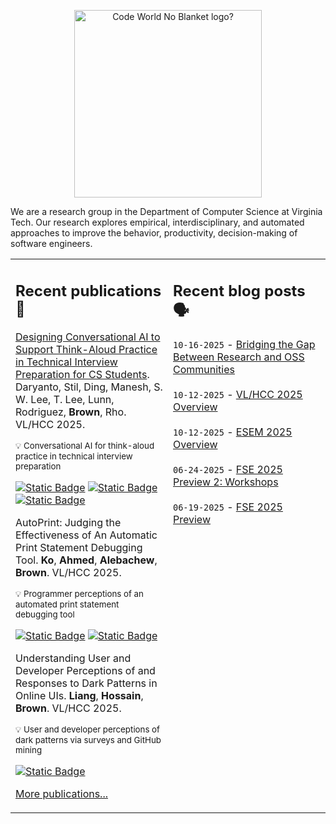 <p align="center">
 <img src="https://code-world-no-blanket.github.io/files/img/codeworld-Logo-Color.png" width="300" title="Code World No Blanket" alt="Code World No Blanket logo?"/>
</p>

We are a research group in the Department of Computer Science at Virginia Tech. Our research explores empirical, interdisciplinary, and automated approaches to improve the behavior, productivity, decision-making of software engineers.

<table><tr><td valign="top" width="50%">

## Recent publications 📜
<!-- recent_publications starts -->
[Designing Conversational AI to Support Think-Aloud Practice in Technical Interview Preparation for CS Students](https://arxiv.org/abs/2507.14418).
Daryanto, Stil, Ding, Manesh, S. W. Lee, T. Lee, Lunn, Rodriguez, **Brown**, Rho. VL/HCC 2025.

<sup>💡 Conversational AI for think-aloud practice in technical interview preparation</sup>

  [![Static Badge](https://img.shields.io/badge/Paper-PDF-861F41)](https://arxiv.org/pdf/2507.14418) [![Static Badge](https://img.shields.io/badge/Paper-Code-E5751F)](https://github.com/taufiqhusada/coding_interview_practice_platform) [![Static Badge](https://img.shields.io/badge/Paper-Tool-white)](https://coding-interview-practice-platform.vercel.app/)

AutoPrint: Judging the Effectiveness of An Automatic Print Statement Debugging Tool.
**Ko**, **Ahmed**, **Alebachew**, **Brown**. VL/HCC 2025.

<sup>💡 Programmer perceptions of an automated print statement debugging tool</sup>

 [![Static Badge](https://img.shields.io/badge/Paper-Code-E5751F)](https://github.com/minhyukko/AutoPrint) [![Static Badge](https://img.shields.io/badge/Paper-Tool-white)](https://people.cs.vt.edu/minhyukko/autoprint/)

Understanding User and Developer Perceptions of and Responses to Dark Patterns in Online UIs.
**Liang**, **Hossain**, **Brown**. VL/HCC 2025.

<sup>💡 User and developer perceptions of dark patterns via surveys and GitHub mining</sup>

[![Static Badge](https://img.shields.io/badge/Paper-Study_Materials-blue)](https://github.com/huayu1998/VL-HCC-2025-Study-on-Users-and-Developers-Perceptions-of-Dark-Patterns-Replication-Package)

[More publications...](https://code-world-no-blanket.github.io/publications.html)

</td><td valign="top" width="50%">

## Recent blog posts 🗣️

<!-- feed start -->
`10-16-2025` - [Bridging the Gap Between Research and OSS Communities](https://code-world-no-blanket.github.io/blog/2025-10-17_ato_cls.html)<br><br>
`10-12-2025` - [VL/HCC 2025 Overview](https://code-world-no-blanket.github.io/blog/2025-10-13_vlhcc25.html)<br><br>
`10-12-2025` - [ESEM 2025 Overview](https://code-world-no-blanket.github.io/blog/2025-10-13_esem25.html)<br><br>
`06-24-2025` - [FSE 2025 Preview 2: Workshops](https://code-world-no-blanket.github.io/blog/2025-06-25_fse25.2.html)<br><br>
`06-19-2025` - [FSE 2025 Preview](https://code-world-no-blanket.github.io/blog/2025-06-20_fse25.html)<br><br>
<!-- feed end -->

</td></tr></table>
